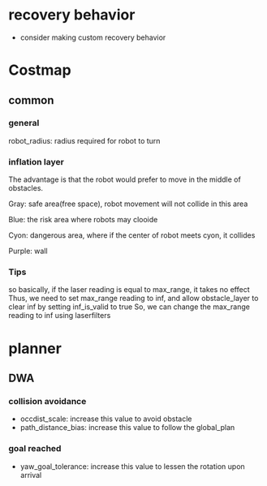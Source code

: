 # recovery behavior
- consider making custom recovery behavior

# Costmap
## common
### general
robot_radius: radius required for robot to turn
### inflation layer
The advantage is that the robot would prefer to move in the middle of obstacles.

Gray: safe area(free space), robot movement will not collide in this area

Blue: the risk area where robots may clooide

Cyon: dangerous area, where if the center of robot meets cyon, it collides

Purple: wall


### Tips
so basically, if the laser reading is equal to max_range, it takes no effect
Thus, we need to set max_range reading to inf, and allow obstacle_layer to clear inf by setting inf_is_valid to true
So, we can change the max_range reading to inf using laserfilters

# planner
## DWA
### collision avoidance
- occdist_scale: increase this value to avoid obstacle
- path_distance_bias: increase this value to follow the global_plan


### goal reached
- yaw_goal_tolerance: increase this value to lessen the rotation upon arrival